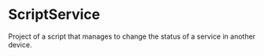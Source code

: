 # ScriptService
Project of a script that manages to change the status of a service in another device.
